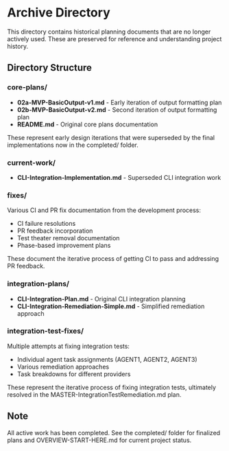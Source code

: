 # Archive Directory

This directory contains historical planning documents that are no longer actively used. These are preserved for reference and understanding project history.

## Directory Structure

### core-plans/
- **02a-MVP-BasicOutput-v1.md** - Early iteration of output formatting plan
- **02b-MVP-BasicOutput-v2.md** - Second iteration of output formatting plan
- **README.md** - Original core plans documentation

These represent early design iterations that were superseded by the final implementations now in the completed/ folder.

### current-work/
- **CLI-Integration-Implementation.md** - Superseded CLI integration work

### fixes/
Various CI and PR fix documentation from the development process:
- CI failure resolutions
- PR feedback incorporation
- Test theater removal documentation
- Phase-based improvement plans

These document the iterative process of getting CI to pass and addressing PR feedback.

### integration-plans/
- **CLI-Integration-Plan.md** - Original CLI integration planning
- **CLI-Integration-Remediation-Simple.md** - Simplified remediation approach

### integration-test-fixes/
Multiple attempts at fixing integration tests:
- Individual agent task assignments (AGENT1, AGENT2, AGENT3)
- Various remediation approaches
- Task breakdowns for different providers

These represent the iterative process of fixing integration tests, ultimately resolved in the MASTER-IntegrationTestRemediation.md plan.

## Note
All active work has been completed. See the completed/ folder for finalized plans and OVERVIEW-START-HERE.md for current project status.